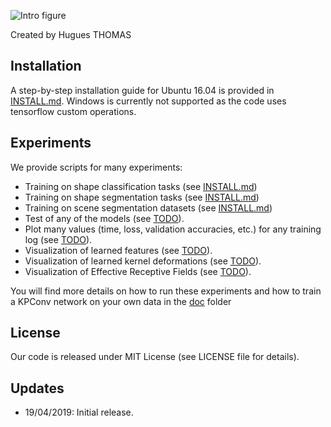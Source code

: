
![Intro figure](https://github.com/HuguesTHOMAS/KPConv/blob/master/doc/Github_intro.png)

Created by Hugues THOMAS

## Installation

A step-by-step installation guide for Ubuntu 16.04 is provided in [INSTALL.md](./INSTALL.md). Windows is currently not supported as the code uses tensorflow custom operations.


## Experiments

We provide scripts for many experiments:

* Training on shape classification tasks (see [INSTALL.md](https://github.com/HuguesTHOMAS/KPConv/blob/master/doc/object_classification_guide.md))
* Training on shape segmentation tasks (see [INSTALL.md](./doc/object_segmentation_guide.md))
* Training on scene segmentation datasets (see [INSTALL.md](./blob/master/doc/scene_segmentation_guide.md))
* Test of any of the models (see [TODO](./blob/master/doc/TODO.md)).
* Plot many values (time, loss, validation accuracies, etc.) for any training log (see [TODO](./blob/master/doc/TODO.md)).
* Visualization of learned features (see [TODO](./blob/master/doc/TODO.md)).
* Visualization of learned kernel deformations (see [TODO](./blob/master/doc/TODO.md)).
* Visualization of Effective Receptive Fields (see [TODO](./blob/master/doc/TODO.md)).

You will find more details on how to run these experiments and how to train a KPConv network on your own data in the [doc](./doc) folder

## License
Our code is released under MIT License (see LICENSE file for details).

## Updates
* 19/04/2019: Initial release.

